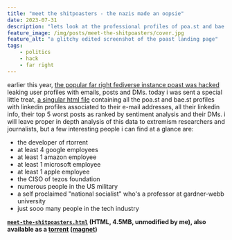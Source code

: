 ```yaml
---
title: "meet the shitpoasters - the nazis made an oopsie"
date: 2023-07-31
description: "lets look at the professional profiles of poa.st and bae.st users"
feature_image: /img/posts/meet-the-shitpoasters/cover.jpg
feature_alt: "a glitchy edited screenshot of the poast landing page"
tags:
    - politics
    - hack
    - far right
---
```


earlier this year, [the popular far right fediverse instance poast was hacked](https://www.dailydot.com/debug/leak-poast-kiwi-farms/) leaking user profiles with emails, posts and DMs. today i was sent a special little treat, [a singular html file](/files/posts/meet-the-shitpoasters/meet-the-shitpoasters.html) containing all the poa.st and bae.st profiles with linkedin profiles associated to their e-mail addresses, all their linkedin info, their top 5 worst posts as ranked by sentiment analysis and their DMs. i will leave proper in depth analysis of this data to extremism researchers and journalists, but a few interesting people i can find at a glance are:

- the developer of rtorrent
- at least 4 google employees
- at least 1 amazon employee
- at least 1 microsoft employee
- at least 1 apple employee
- the CISO of tezos foundation
- numerous people in the US military
- a self proclaimed "national socialist" who's a professor at gardner-webb university
- just sooo many people in the tech industry

**[`meet-the-shitpoasters.html`](/files/posts/meet-the-shitpoasters/meet-the-shitpoasters.html) (HTML, 4.5MB, unmodified by me), also available as a [torrent](/files/posts/meet-the-shitpoasters/meet-the-shitpoasters.html.torrent) ([magnet](magnet:?xt=urn:btih:11cbf384d275d0f0387b30d8ef4f9ff1d6e45861&dn=meet-the-shitpoasters.html))**